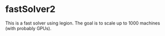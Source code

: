 # fastSolver2
This is a fast solver using legion. The goal is to scale up to 1000 machines (with probably GPUs).
